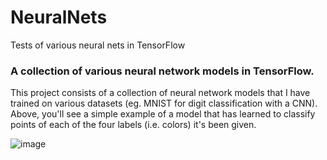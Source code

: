 # NeuralNets
Tests of various neural nets in TensorFlow
<h3>
  A collection of various neural network models in TensorFlow.
</h3>

<p>
  This project consists of a collection of neural network models that I have trained on various datasets (eg. MNIST for digit classification with a CNN). Above, you'll see a simple example of a model that has learned to classify points of each of the four labels (i.e. colors) it's been given.
</p>

![image](https://github.com/StormyTalents/NeuralNets/assets/98739389/ff5d5a46-9700-4248-962b-917ba7b66af0)
